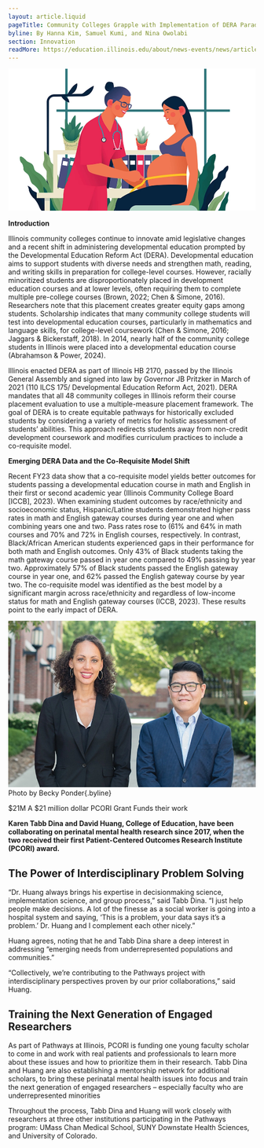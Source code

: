 ```yaml
---
layout: article.liquid
pageTitle: Community Colleges Grapple with Implementation of DERA Paradigm Shift in Developmental Education
byline: By Hanna Kim, Samuel Kumi, and Nina Owolabi
section: Innovation
readMore: https://education.illinois.edu/about/news-events/news/article/2024/08/12/addressing-perinatal-mental-health-issues-through-a-collaborative-research-approach
---
```

<ilw-content width="page">

![Cartoon of a pregnant woman being treated by a physician](/img/innovation/perinatal.webp)

**Introduction**

Illinois community colleges continue to innovate amid legislative changes and a recent shift in administering developmental education prompted by the Developmental Education Reform Act (DERA). Developmental education aims to support students with diverse needs and strengthen math, reading, and writing skills in preparation for college-level courses. However, racially minoritized students are disproportionately placed in development education courses and at lower levels, often requiring them to complete multiple pre-college courses (Brown, 2022; Chen & Simone, 2016). Researchers note that this placement creates greater equity gaps among students. Scholarship indicates that many community college students will test into developmental education courses, particularly in mathematics and language skills, for college-level coursework (Chen & Simone, 2016; Jaggars & Bickerstaff, 2018). In 2014, nearly half of the community college students in Illinois were placed into a developmental education course (Abrahamson & Power, 2024). 

Illinois enacted DERA as part of Illinois HB 2170, passed by the Illinois General Assembly and signed into law by Governor JB Pritzker in March of 2021 (110 ILCS 175/ Developmental Education Reform Act, 2021). DERA mandates that all 48 community colleges in Illinois reform their course placement evaluation to use a multiple-measure placement framework. The goal of DERA is to create equitable pathways for historically excluded students by considering a variety of metrics for holistic assessment of students’ abilities. This approach redirects students away from non-credit development coursework and modifies curriculum practices to include a co-requisite model.

**Emerging DERA Data and the Co-Requisite Model Shift**

Recent FY23 data show that a co-requisite model yields better outcomes for students passing a developmental education course in math and English in their first or second academic year (Illinois Community College Board [ICCB], 2023). When examining student outcomes by race/ethnicity and socioeconomic status, Hispanic/Latine students demonstrated higher pass rates in math and English gateway courses during year one and when combining years one and two. Pass rates rose to (61% and 64% in math courses and 70% and 72% in English courses, respectively.
In contrast, Black/African American students experienced gaps in their performance for both math and English outcomes. Only 43% of Black students taking the math gateway course passed in year one compared to 49% passing by year two. Approximately 57% of Black students passed the English gateway course in year one, and 62% passed the English gateway course by year two. The co-requisite model was identified as the best model by a significant margin across race/ethnicity and regardless of low-income status for math and English gateway courses (ICCB, 2023). These results point to the early impact of DERA.


<ilw-columns padding="3.75rem 0 0 0">
<div>

![Tabb Dina and David Huang](/img/innovation/IDEA_collab.webp)
Photo by Becky Ponder{.byline}

</div>
<ilw-statistic class="orange margin-90"><span slot="stat">$21M</span> A $21 million dollar PCORI Grant Funds their work</ilw-statistic>

</ilw-columns>

**Karen Tabb Dina and David Huang, College of Education, have been collaborating on perinatal mental health research since 2017, when the two received their first Patient-Centered Outcomes Research Institute (PCORI) award.**

## The Power of Interdisciplinary Problem Solving

“Dr. Huang always brings his expertise in decisionmaking science, implementation science, and group process,” said Tabb Dina. “I just help people make decisions. A lot of the finesse as a social worker is going into a hospital system and saying, ‘This is a problem, your data says it’s a problem.’ Dr. Huang and I complement each other nicely.”

Huang agrees, noting that he and Tabb Dina share a deep interest in addressing “emerging needs from underrepresented populations and communities.”

“Collectively, we’re contributing to the Pathways project with interdisciplinary perspectives proven by our prior collaborations,” said Huang.

## Training the Next Generation of Engaged Researchers

As part of Pathways at Illinois, PCORI is funding one young faculty scholar to come in and work with real patients and professionals to learn more about these issues and how to prioritize them in their research. Tabb Dina and Huang are also establishing a mentorship network for additional scholars, to bring these perinatal mental health issues into focus and train the next generation of engaged researchers – especially faculty who are underrepresented minorities

Throughout the process, Tabb Dina and Huang will work closely with researchers at three other institutions participating in the Pathways program: UMass Chan Medical School, SUNY Downstate Health Sciences, and University of Colorado. 

</ilw-content>

